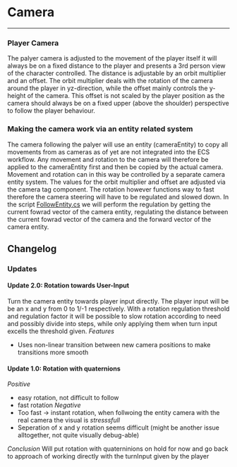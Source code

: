 # Camera
---
### Player Camera
The palyer camera is adjusted to the movement of the player itself it will always be on a fixed distance to the player and presents a 3rd person view of the character controlled. The distance is adjustable by an orbit multiplier and an offset. The orbit multiplier deals with the rotation of the camera around the player in yz-direction, while the offset mainly controls the y-height of the camera. This offset is not scaled by the player position as the camera should always be on a fixed upper (above the shoulder) perspective to follow the player behaviour.

### Making the camera work via an entity related system
The camera following the palyer will use an entity (cameraEntity) to copy all movements from as cameras as of yet are not integrated into the ECS workflow. Any movement and rotation to the camera will therefore be applied to  the cameraEntity first and then be copied by the actual camera. Movement and rotation can in this way be controlled by a separate camera entity system.
The values for the orbit multiplier and offset are adjusted via the camera tag component. The rotation however functions way to fast therefore the camera steering will have to be regulated and slowed down.
In the script [FollowEntity.cs](Assets\Scripts\PhysicsBasedMovement\FollowEntity.cs) we will perform the regulation by getting the current fowrad vector of the camera entity, regulating the distance between the current fowrad vector of the camera and the forward vector of the camera entity.

## Changelog
### Updates
#### Update 2.0: Rotation towards User-Input
Turn the camera entity towards player input directly. The player input will be be an x and y from 0 to 1/-1 respectively. With a rotation regulation threshold and regulation factor it will be possible to slow rotation according to need and possibly divide into steps, while only applying them when turn input excells the threshold given.
*Features*
- Uses non-linear transition between new camera positions to make transitions more smooth
#### Update 1.0: Rotation with quaternions
*Positive*
- easy rotation, not difficult to follow
- fast rotatíon
*Negative*
- Too fast -> instant rotation, when follwoing the entity camera with the real camera the visual is _stresssfull_
- Seperation of x and y rotation seems difficult (might be another issue alltogether, not quite visually debug-able)

*Conclusion*
Will put rotation with quaterninions on hold for now and go back to approach of working directly with the turnInput given by the player
